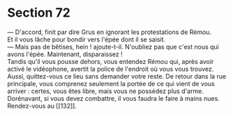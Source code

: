 # Section 72

— D'accord, finit par dire Grus en ignorant les protestations de Rémou.  
Et il vous lâche pour bondir vers l'épée dont il se saisit.  
— Mais pas de bêtises, hein ! ajoute-t-il. N'oubliez pas que c'est nous qui avons l'épée. Maintenant, disparaissez !  
Tandis qu'il vous pousse dehors, vous entendez Rémou qui, après avoir activé le vidéophone, avertit la police de l'endroit où vous vous trouvez. Aussi, quittez-vous ce lieu sans demander votre reste. De retour dans la rue principale, vous comprenez seulement la portée de ce qui vient de vous arriver : certes, vous êtes libre, mais vous ne possédez plus d'arme. Dorénavant, si vous devez combattre, il vous faudra le faire à mains nues.  
Rendez-vous au [[132]].